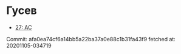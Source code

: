 # Гусев
- [27: AC](27.md)

Commit: afa0ea74cf6a14bb5a22ba37a0e88c1b31fa43f9
 fetched at: 20201105-034719
